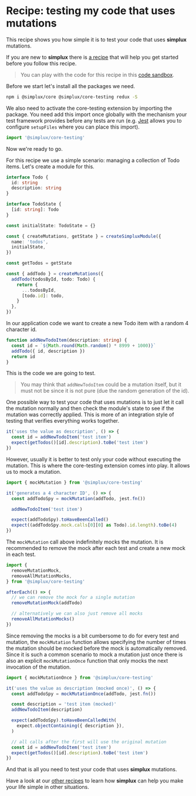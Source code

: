 # Recipe: testing my code that uses mutations

This recipe shows you how simple it is to test your code that uses **simplux** mutations.

If you are new to **simplux** there is [a recipe](../../basics/getting-started#readme) that will help you get started before you follow this recipe.

> You can play with the code for this recipe in this [code sandbox](https://codesandbox.io/s/github/MrWolfZ/simplux/tree/master/recipes/advanced/testing-code-using-mutations).

Before we start let's install all the packages we need.

```sh
npm i @simplux/core @simplux/core-testing redux -S
```

We also need to activate the core-testing extension by importing the package. You need add this import once globally with the mechanism your test framework provides before any tests are run (e.g. [Jest](https://jestjs.io/) allows you to configure `setupFiles` where you can place this import).

```ts
import '@simplux/core-testing'
```

Now we're ready to go.

For this recipe we use a simple scenario: managing a collection of Todo items. Let's create a module for this.

```ts
interface Todo {
  id: string
  description: string
}

interface TodoState {
  [id: string]: Todo
}

const initialState: TodoState = {}

const { createMutations, getState } = createSimpluxModule({
  name: 'todos',
  initialState,
})

const getTodos = getState

const { addTodo } = createMutations({
  addTodo(todosById, todo: Todo) {
    return {
      ...todosById,
      [todo.id]: todo,
    }
  },
})
```

In our application code we want to create a new Todo item with a random 4 character id.

```ts
function addNewTodoItem(description: string) {
  const id = `${Math.round(Math.random() * 8999 + 1000)}`
  addTodo({ id, description })
  return id
}
```

This is the code we are going to test.

> You may think that `addNewTodoItem` could be a mutation itself, but it must not be since it is not pure (due the random generation of the id).

One possible way to test your code that uses mutations is to just let it call the mutation normally and then check the module's state to see if the mutation was correctly applied. This is more of an integration style of testing that verifies everything works together.

```ts
it('uses the value as description', () => {
  const id = addNewTodoItem('test item')
  expect(getTodos()[id].description).toBe('test item')
})
```

However, usually it is better to test only your code without executing the mutation. This is where the core-testing extension comes into play. It allows us to mock a mutation.

```ts
import { mockMutation } from '@simplux/core-testing'

it('generates a 4 character ID', () => {
  const addTodoSpy = mockMutation(addTodo, jest.fn())

  addNewTodoItem('test item')

  expect(addTodoSpy).toHaveBeenCalled()
  expect((addTodoSpy.mock.calls[0][0] as Todo).id.length).toBe(4)
})
```

The `mockMutation` call above indefinitely mocks the mutation. It is recommended to remove the mock after each test and create a new mock in each test.

```ts
import {
  removeMutationMock,
  removeAllMutationMocks,
} from '@simplux/core-testing'

afterEach(() => {
  // we can remove the mock for a single mutation
  removeMutationMock(addTodo)

  // alternatively we can also just remove all mocks
  removeAllMutationMocks()
})
```

Since removing the mocks is a bit cumbersome to do for every test and mutation, the `mockMutation` function allows specifying the number of times the mutation should be mocked before the mock is automatically removed. Since it is such a common scenario to mock a mutation just once there is also an explicit `mockMutationOnce` function that only mocks the next invocation of the mutation.

```ts
import { mockMutationOnce } from '@simplux/core-testing'

it('uses the value as description (mocked once)', () => {
  const addTodoSpy = mockMutationOnce(addTodo, jest.fn())

  const description = 'test item (mocked)'
  addNewTodoItem(description)

  expect(addTodoSpy).toHaveBeenCalledWith(
    expect.objectContaining({ description }),
  )

  // all calls after the first will use the original mutation
  const id = addNewTodoItem('test item')
  expect(getTodos()[id].description).toBe('test item')
})
```

And that is all you need to test your code that uses **simplux** mutations.

Have a look at our [other recipes](../../../../..#recipes) to learn how **simplux** can help you make your life simple in other situations.
